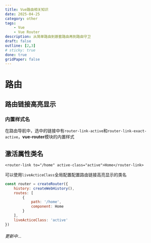 ```yaml
---
title: Vue路由相关知识
date: 2025-04-25
category: other
tags: 
    - Vue
    - Vue Router
description: 从简单路由到嵌套路由再到路由守卫
draft: false
outline: [2,3]
# sticky: true
done: true
gridPaper: false
---
```


# 路由

## 路由链接高亮显示

### 内置样式名

在路由导航中，选中的链接中有`router-link-active`和`router-link-exact-active`，**vue-router**模块的内置样式

## 激活属性类名
```vue
<router-link to="/home" active-class="active">Home</router-link>
```

可以使用`liveActiceClass`全局配置配置路由链接高亮显示的类名

```js {9}
const router = createRouter({
    history: createWebHistory(),
    routes: [
        {
            path: '/home',
            component: Home
        }
    ],
    liveActiceClass: 'active'
})
```

###### 更新中...